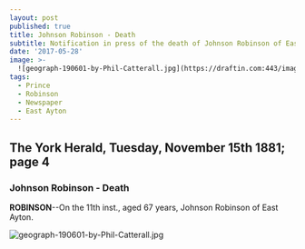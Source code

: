 ```yaml
---
layout: post
published: true
title: Johnson Robinson - Death
subtitle: Notification in press of the death of Johnson Robinson of East Ayton
date: '2017-05-28'
image: >-
  ![geograph-190601-by-Phil-Catterall.jpg](https://draftin.com:443/images/51887?token=zU8u0tdORWpdhERuS8fBKB1NpDediGky6qtDlTFQVJplpRZWD_-cz_hf2FnQqjzBWymJq5hkPGDiWSJMTWheNNs) 
tags:
  - Prince
  - Robinson
  - Newspaper
  - East Ayton
---
```

## The York Herald, Tuesday, November 15th 1881; page 4

### Johnson Robinson - Death
**ROBINSON**--On the 11th inst., aged 67 years, Johnson Robinson of East Ayton.

![geograph-190601-by-Phil-Catterall.jpg](https://draftin.com:443/images/51887?token=zU8u0tdORWpdhERuS8fBKB1NpDediGky6qtDlTFQVJplpRZWD_-cz_hf2FnQqjzBWymJq5hkPGDiWSJMTWheNNs) 